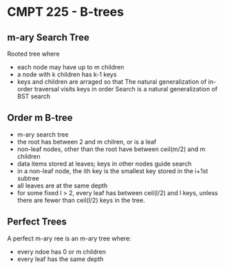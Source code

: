 # CMPT 225 - B-trees

## m-ary Search Tree
Rooted tree where
- each node may have up to m children
- a node with k children has k-1 keys
- keys and children are arraged so that
  The natural generalization of in-order traversal visits keys in order
  Search is a natural generalization of BST search

## Order m B-tree

- m-ary search tree
- the root has between 2 and m chilren, or is a leaf
- non-leaf nodes, other than the root have between ceil(m/2) and m children
- data items stored at leaves; keys in other nodes guide search
- in a non-leaf node, the ith key is the smallest key stored in the i+1st subtree
- all leaves are at the same depth
- for some fixed l > 2, every leaf has between ceil(l/2) and l keys, unless there are fewer than ceil(l/2) keys in the tree.


## Perfect Trees

A perfect m-ary ree is an m-ary tree where:
- every ndoe has 0 or m children
- every leaf has the same depth
